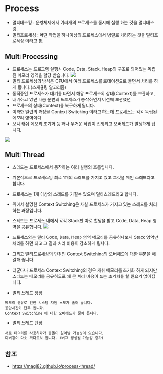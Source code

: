 # Process 
- 멀티태스킹 : 운영체제에서 여러개의 프로세스를 동시에 실행 하는 것을 멀티태스킹.
- 멀티프로세싱 : 어떤 작업을 하나이상의 프로세스에서 병렬로 처리하는 것을 멀티프로세싱 이라고 함.

## Multi Processing
- 프로세스는 프로그램 실행시 Code, Data, Stack, Heap의 구조로 되어있는 독립된 메모리 영역을 할당 받습니다.
![](https://magi82.github.io/images/2017-2-6-process-thread/01.png)
- 멀티 프로세싱의 방식은 CPU에서 여러 프로세스를 로테이션으로 돌면서 처리를 하게 됩니다.(스케쥴링 알고리즘)
- 동작중인 프로세스가 대기를 타면서 해당 프로세스의 상태(Context)를 보관하고,
- 대기하고 있던 다음 순번의 프로세스가 동작하면서 이전에 보관했던
- 프로세스의 상태(Context)를 복구하게 됩니다.
- 이러한 일련의 과정을 Context Switching 이라고 하는데 프로세스는 각각 독립된 메모리 영역이다
- 보니 캐쉬 메모리 초기화 등 꽤나 무거운 작업이 진행되고 오버헤드가 발생하게 됩니다.

![](https://magi82.github.io/images/2017-2-6-process-thread/02.png)

## Multi Thread
- 스레드는 프로세스에서 동작하는 여러 실행의 흐름입니다.
- 기본적으로 프로세스당 최소 1개의 스레드를 가지고 있고 그것을 메인 스레드라고 합니다.
- 프로세스는 1개 이상의 스레드를 가질수 있으며 멀티스레드라고 합니다.
- 위에서 설명한 Context Switching은 사실 프로세스가 가지고 있는 스레드를 처리하는 과정입니다.
- 스레드는 프로세스 내에서 각각 Stack만 따로 할당을 받고 Code, Data, Heap 영역을 공유합니다.
![](https://magi82.github.io/images/2017-2-6-process-thread/03.png)

- 프로세스와는 달리 Code, Data, Heap 영역 메모리를 공유하다보니 Stack 영역만 처리를 하면 되고 그 결과 처리 비용이 감소하게 됩니다.
- 그리고 멀티프로세싱의 단점인 Context Switching의 오버헤드에 대한 부분을 해결해 줍니다.
- 더군다나 프로세스 Context Switching의 경우 캐쉬 메모리를 초기화 하게 되지만 스레드는 메모리를 공유하므로 꽤 큰 처리 비용이 드는 초기화를 할 필요가 없어집니다.


- 멀티 쓰레드 장점 
```
메모리 공유로 인한 시스템 자원 소모가 줄어 듭니다.
응답시간이 단축 됩니다.
Context Switching 에 대한 오버헤드가 줄어 듭니다.
```
- 멀티 쓰레드 단점
```
서로 데이터를 사용하다가 충돌이 일어날 가능성이 있습니다.
디버깅이 다소 까다로워 집니다. (버그 생성될 가능성 증가)
```
## 참조 
- https://magi82.github.io/process-thread/
